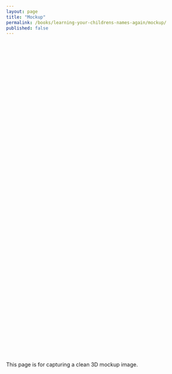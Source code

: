 ```yaml
---
layout: page
title: "Mockup"
permalink: /books/learning-your-childrens-names-again/mockup/
published: false
---
```


<div class="mockup-wrap">
  <div id="book3d"
       data-cover-front="/assets/books/learning-your-childrens-names-again/cover-front.jpg"
       data-cover-back="/assets/books/learning-your-childrens-names-again/cover-back.jpg"
       data-cover-spine="/assets/books/learning-your-childrens-names-again/cover-spine.jpg"
       data-autorotate="false"
       data-rotate-y="12"
       data-camera-azimuth="-35"
       data-camera-elevation="12"
       data-camera-distance="2.5"
       data-bg="#f6f5f2"
       style="width: 100%; height: 820px;">
  </div>
  <p class="hint">This page is for capturing a clean 3D mockup image.</p>
  
</div>

<script type="module" src="/assets/js/three-book.js"></script>

<style>
/* Hide header/footer for clean capture */
header, footer { display: none; }
.mockup-wrap { max-width: 1600px; margin: 48px auto; }
.hint { color: var(--meta-color); font-size: 0.9rem; }
</style>


